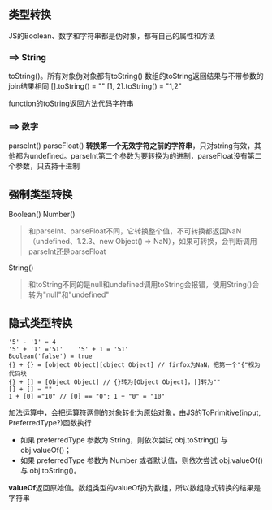 ## 类型转换
JS的Boolean、数字和字符串都是伪对象，都有自己的属性和方法
### ==> String
toString()。所有对象伪对象都有toString()
数组的toString返回结果与不带参数的join结果相同
[].toString() = ""
[1, 2].toString() = "1,2"

function的toString返回方法代码字符串
### ==> 数字
parseInt() parseFloat() **转换第一个无效字符之前的字符串**，只对string有效，其他都为undefined。parseInt第二个参数为要转换为的进制，parseFloat没有第二个参数，只支持十进制

## 强制类型转换
Boolean()
Number()
> 和parseInt、parseFloat不同，它转换整个值，不可转换都返回NaN（undefined、1.2.3、new Object() => NaN），如果可转换，会判断调用parseInt还是parseFloat

String()
> 和toString不同的是null和undefined调用toString会报错，使用String()会转为"null"和"undefined"

## 隐式类型转换
```
'5' - '1' = 4
'5' + '1' ='51'    '5' + 1 = '51'
Boolean('false') = true
{} + {} = [object Object][object Object] // firfox为NaN，把第一个"{"视为代码块
{} + [] = [Object Object] // {}转为[Object Object]，[]转为""
[] + [] = ""
1 + [0] ="10" // [0] == "0"; 1 + "0" = "10"
```
加法运算中，会把运算符两侧的对象转化为原始对象，由JS的ToPrimitive(input, PreferredType?)函数执行
* 如果 preferredType 参数为 String，则依次尝试 obj.toString() 与 obj.valueOf()；
* 如果 preferredType 参数为 Number 或者默认值，则依次尝试 obj.valueOf() 与 obj.toString()。

**valueOf**返回原始值。数组类型的valueOf扔为数组，所以数组隐式转换的结果是字符串

